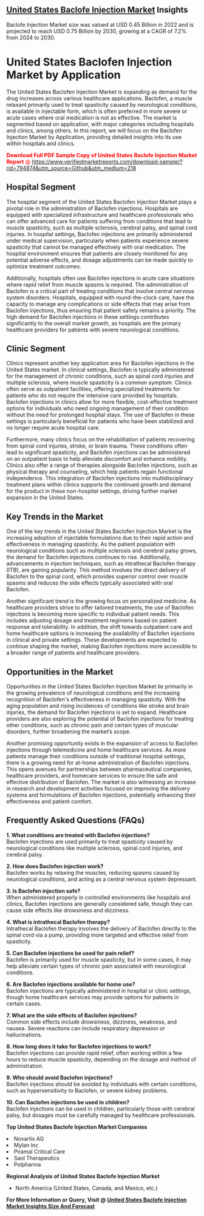<h2><a href="https://www.verifiedmarketreports.com/download-sample/?rid=794874&amp;utm_source=Github&amp;utm_medium=218" target="_blank">United States Baclofe Injection Market</a> Insights</h2><p>Baclofe Injection Market size was valued at USD 0.45 Billion in 2022 and is projected to reach USD 0.75 Billion by 2030, growing at a CAGR of 7.2% from 2024 to 2030.</p><p><h1>United States Baclofen Injection Market by Application</h1> <p>The United States Baclofen Injection Market is expanding as demand for the drug increases across various healthcare applications. Baclofen, a muscle relaxant primarily used to treat spasticity caused by neurological conditions, is available in injectable form, which is often preferred in more severe or acute cases where oral medication is not as effective. The market is segmented based on application, with major categories including hospitals and clinics, among others. In this report, we will focus on the Baclofen Injection Market by Application, providing detailed insights into its use within hospitals and clinics. </p> <p><p><span class=""><span style="color: #ff0000;"><strong>Download Full PDF Sample Copy of United States Baclofe Injection Market Report</strong> @ </span><a href="https://www.verifiedmarketreports.com/download-sample/?rid=794874&amp;utm_source=Github&amp;utm_medium=218" target="_blank">https://www.verifiedmarketreports.com/download-sample/?rid=794874&amp;utm_source=Github&amp;utm_medium=218</a></span></p></p> <h2>Hospital Segment</h2> <p>The hospital segment of the United States Baclofen Injection Market plays a pivotal role in the administration of Baclofen injections. Hospitals are equipped with specialized infrastructure and healthcare professionals who can offer advanced care for patients suffering from conditions that lead to muscle spasticity, such as multiple sclerosis, cerebral palsy, and spinal cord injuries. In hospital settings, Baclofen injections are primarily administered under medical supervision, particularly when patients experience severe spasticity that cannot be managed effectively with oral medication. The hospital environment ensures that patients are closely monitored for any potential adverse effects, and dosage adjustments can be made quickly to optimize treatment outcomes.</p> <p>Additionally, hospitals often use Baclofen injections in acute care situations where rapid relief from muscle spasms is required. The administration of Baclofen is a critical part of treating conditions that involve central nervous system disorders. Hospitals, equipped with round-the-clock care, have the capacity to manage any complications or side effects that may arise from Baclofen injections, thus ensuring that patient safety remains a priority. The high demand for Baclofen injections in these settings contributes significantly to the overall market growth, as hospitals are the primary healthcare providers for patients with severe neurological conditions.</p> <h2>Clinic Segment</h2> <p>Clinics represent another key application area for Baclofen injections in the United States market. In clinical settings, Baclofen is typically administered for the management of chronic conditions, such as spinal cord injuries and multiple sclerosis, where muscle spasticity is a common symptom. Clinics often serve as outpatient facilities, offering specialized treatments for patients who do not require the intensive care provided by hospitals. Baclofen injections in clinics allow for more flexible, cost-effective treatment options for individuals who need ongoing management of their condition without the need for prolonged hospital stays. The use of Baclofen in these settings is particularly beneficial for patients who have been stabilized and no longer require acute hospital care.</p> <p>Furthermore, many clinics focus on the rehabilitation of patients recovering from spinal cord injuries, stroke, or brain trauma. These conditions often lead to significant spasticity, and Baclofen injections can be administered on an outpatient basis to help alleviate discomfort and enhance mobility. Clinics also offer a range of therapies alongside Baclofen injections, such as physical therapy and counseling, which help patients regain functional independence. This integration of Baclofen injections into multidisciplinary treatment plans within clinics supports the continued growth and demand for the product in these non-hospital settings, driving further market expansion in the United States.</p> <h2>Key Trends in the Market</h2> <p>One of the key trends in the United States Baclofen Injection Market is the increasing adoption of injectable formulations due to their rapid action and effectiveness in managing spasticity. As the patient population with neurological conditions such as multiple sclerosis and cerebral palsy grows, the demand for Baclofen injections continues to rise. Additionally, advancements in injection techniques, such as intrathecal Baclofen therapy (ITB), are gaining popularity. This method involves the direct delivery of Baclofen to the spinal cord, which provides superior control over muscle spasms and reduces the side effects typically associated with oral Baclofen.</p> <p>Another significant trend is the growing focus on personalized medicine. As healthcare providers strive to offer tailored treatments, the use of Baclofen injections is becoming more specific to individual patient needs. This includes adjusting dosage and treatment regimens based on patient response and tolerability. In addition, the shift towards outpatient care and home healthcare options is increasing the availability of Baclofen injections in clinical and private settings. These developments are expected to continue shaping the market, making Baclofen injections more accessible to a broader range of patients and healthcare providers.</p> <h2>Opportunities in the Market</h2> <p>Opportunities in the United States Baclofen Injection Market lie primarily in the growing prevalence of neurological conditions and the increasing recognition of Baclofen's effectiveness in managing spasticity. With the aging population and rising incidences of conditions like stroke and brain injuries, the demand for Baclofen injections is set to expand. Healthcare providers are also exploring the potential of Baclofen injections for treating other conditions, such as chronic pain and certain types of muscular disorders, further broadening the market’s scope.</p> <p>Another promising opportunity exists in the expansion of access to Baclofen injections through telemedicine and home healthcare services. As more patients manage their conditions outside of traditional hospital settings, there is a growing need for at-home administration of Baclofen injections. This opens avenues for partnerships between pharmaceutical companies, healthcare providers, and homecare services to ensure the safe and effective distribution of Baclofen. The market is also witnessing an increase in research and development activities focused on improving the delivery systems and formulations of Baclofen injections, potentially enhancing their effectiveness and patient comfort.</p> <h2>Frequently Asked Questions (FAQs)</h2> <p><b>1. What conditions are treated with Baclofen injections?</b><br> Baclofen injections are used primarily to treat spasticity caused by neurological conditions like multiple sclerosis, spinal cord injuries, and cerebral palsy.</p> <p><b>2. How does Baclofen injection work?</b><br> Baclofen works by relaxing the muscles, reducing spasms caused by neurological conditions, and acting as a central nervous system depressant.</p> <p><b>3. Is Baclofen injection safe?</b><br> When administered properly in controlled environments like hospitals and clinics, Baclofen injections are generally considered safe, though they can cause side effects like drowsiness and dizziness.</p> <p><b>4. What is intrathecal Baclofen therapy?</b><br> Intrathecal Baclofen therapy involves the delivery of Baclofen directly to the spinal cord via a pump, providing more targeted and effective relief from spasticity.</p> <p><b>5. Can Baclofen injections be used for pain relief?</b><br> Baclofen is primarily used for muscle spasticity, but in some cases, it may help alleviate certain types of chronic pain associated with neurological conditions.</p> <p><b>6. Are Baclofen injections available for home use?</b><br> Baclofen injections are typically administered in hospital or clinic settings, though home healthcare services may provide options for patients in certain cases.</p> <p><b>7. What are the side effects of Baclofen injections?</b><br> Common side effects include drowsiness, dizziness, weakness, and nausea. Severe reactions can include respiratory depression or hallucinations.</p> <p><b>8. How long does it take for Baclofen injections to work?</b><br> Baclofen injections can provide rapid relief, often working within a few hours to reduce muscle spasticity, depending on the dosage and method of administration.</p> <p><b>9. Who should avoid Baclofen injections?</b><br> Baclofen injections should be avoided by individuals with certain conditions, such as hypersensitivity to Baclofen, or severe kidney problems.</p> <p><b>10. Can Baclofen injections be used in children?</b><br> Baclofen injections can be used in children, particularly those with cerebral palsy, but dosages must be carefully managed by healthcare professionals.</p> </p><p><strong>Top United States Baclofe Injection Market Companies</strong></p><div data-test-id=""><p><li>Novartis AG</li><li> Mylan Inc</li><li> Piramal Critical Care</li><li> Saol Therapeutics</li><li> Polpharma</li></p><div><strong>Regional Analysis of&nbsp;United States Baclofe Injection Market</strong></div><ul><li dir="ltr"><p dir="ltr">North America&nbsp;(United States, Canada, and Mexico, etc.)</p></li></ul><p><strong>For More Information or Query, Visit @&nbsp;</strong><strong><a href="https://www.verifiedmarketreports.com/product/baclofe-injection-market/?utm_source=Github&amp;utm_medium=218" target="_blank">United States Baclofe Injection Market Insights Size And Forecast</a></strong></p></div>
